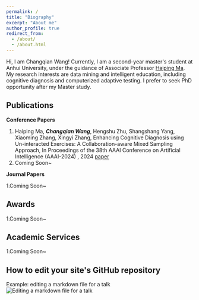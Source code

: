 ```yaml
---
permalink: /
title: "Biography"
excerpt: "About me"
author_profile: true
redirect_from: 
  - /about/
  - /about.html
---
```


Hi, I am Changqian Wang! Currently, I am a second-year master's student at Anhui University, under the guidance of Associate Professor [Haiping Ma](https://wky.ahu.edu.cn/2023/0926/c13481a316092/page.htm). My research interests are data mining and intelligent education, including cognitive diagnosis and computerized adaptive testing. I prefer to seek PhD opportunity after my Master study.

Publications
------
**Conference Papers**

1. Haiping Ma, ***Changqian Wang***, Hengshu Zhu, Shangshang Yang, Xiaoming Zhang, Xingyi Zhang, Enhancing Cognitive Diagnosis using Un-interacted Exercises: A Collaboration-aware Mixed Sampling Approach, In Proceedings of the 38th AAAI Conference on Artificial Intelligence (AAAI-2024) , 2024 [paper](https://arxiv.org/abs/2312.10110)
1. Coming Soon~ 

**Journal Papers**

1.Coming Soon~

Awards
------
1.Coming Soon~

Academic Services
------
1.Coming Soon~

How to edit your site's GitHub repository
------
Example: editing a markdown file for a talk
![Editing a markdown file for a talk](/images/editing-talk.png)


